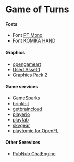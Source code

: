 Game of Turns
=================



#### Fonts

 - Font [PT Mono][1]
 - Font [KOMIKA HAND][2]

#### Graphics

 - [opengameart][g1]
 - [Used Asset 1][u1]
 - [Graphics Pack 2][g2]

#### Game services

 - [GameSparks][3]
 - [brinkbit][4]
 - [getbraincloud][5]
 - [playerio][6]
 - [playfab][7]
 - [skygear][8]
 - [playtomic for OpenFL][9]


#### Other Serevices

 - [PubNub ChatEngine][b1]









[1]: https://www.fontsquirrel.com/fonts/pt-mono
[2]: https://www.fontsquirrel.com/fonts/Komika-Hand

[3]: https://www.gamesparks.com/indie-student-programme-faq/
[4]: https://brinkbit.com
[5]: http://getbraincloud.com
[6]: https://playerio.com
[7]: https://playfab.com/pricing/
[8]: https://skygear.io/
[9]: https://playtomic.org/api/openfl.html

[b1]: https://www.pubnub.com/products/chatengine/

[g1]: https://opengameart.org/
[g2]: https://opengameart.org/content/ui-pack

[u1]: https://opengameart.org/content/fantasy-icon-pack-by-ravenmore-0






